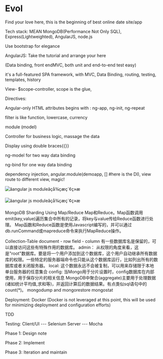 # Evol
Find your love here, this is the beginning of best online date site/app

Tech stack: MEAN
MongoDB(Performance Not Only SQL), Express(Lightweighted), AngularJS, node.js



Use bootstrap for elegance

AngularJS: Take the tutorial and arrange your here

(Data binding, front endMVC, both unit and end-to-end test easy)

it's a full-featured SPA framework, with MVC, Data Binding, routing, testing, templates, history

View- $scope-controller, scope is the glue,

Directives: 

Angular-only HTML attributes begins with : ng-app, ng-init, ng-repeat

filter is like function, lowercase, currency

module (model)

Controller for business logic, massage the data

Display using double braces{{}}

ng-model for two way data binding

ng-bind for one way data binding

dependency injection, angular.module(demoapp, [] #here is the DI), view route to different view, magic!



![âangular js moduleâçå¾çæç´¢ç»æ](https://aspblogs.blob.core.windows.net/media/dwahlin/Media/image_2D6D6780.png)

![âangular js moduleâçå¾çæç´¢ç»æ](https://aspblogs.blob.core.windows.net/media/dwahlin/Media/image_67C64CB0.png)

MongoDB
Sharding
Using Map/Reduce
Map和Reduce。Map函数调用emit(key,value)遍历集合中所有的记录，将key与value传给Reduce函数进行处理。
Map函数和Reduce函数是使用Javascript编写的，并可以通过db.runCommand或mapreduce命令来执行MapReduce操作。

Collection-Table
document - row
field - column
有一些数据库名是保留的，可以直接访问这些有特殊作用的数据库。
admin： 从权限的角度来看，这是"root"数据库。要是将一个用户添加到这个数据库，这个用户自动继承所有数据库的权限。一些特定的服务器端命令也只能从这个数据库运行，比如列出所有的数据库或者关闭服务器。
local: 这个数据永远不会被复制，可以用来存储限于本地单台服务器的任意集合
config: 当Mongo用于分片设置时，config数据库在内部使用，用于保存分片的相关信息
MongoDB中聚合(aggregate)主要用于处理数据(诸如统计平均值,求和等)，并返回计算后的数据结果。有点类似sql语句中的 count(*)。
mongodump and mongorestore
mongostat

Deployment: Docker (Docker is not leveraged at this point, this will be used for minimizing deployment and configuration efforts)

TDD

Testing:
Client/UI --- Selenium
Server --- Mocha

Phase 1: Design note

Phase 2: Implement

Phase 3: Iteration and maintain
